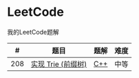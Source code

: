 # LeetCode
我的LeetCode题解

|#|题目|题解|难度|
|:-:|:-:|:-:|:-:|
|208 |[实现 Trie (前缀树)](https://leetcode-cn.com/problems/implement-trie-prefix-tree/)|[C++](https://github.com/Gakk1Fan/LeetCode/blob/main/Leetcode/208.%20%E5%AE%9E%E7%8E%B0%20Trie%20(%E5%89%8D%E7%BC%80%E6%A0%91).md)|中等|
